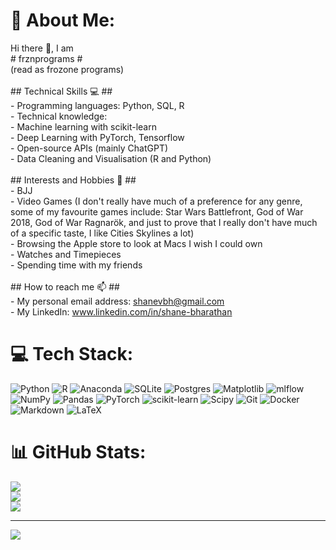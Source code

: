 # 💫 About Me:
Hi there 👋, I am <br># frznprograms #<br>(read as frozone programs)<br><br>## Technical Skills 💻 ##<br>- Programming languages: Python, SQL, R<br>- Technical knowledge:<br>  - Machine learning with scikit-learn<br>  - Deep Learning with PyTorch, Tensorflow<br>  - Open-source APIs (mainly ChatGPT)<br>  - Data Cleaning and Visualisation (R and Python)<br><br>## Interests and Hobbies 🥋 ##<br>- BJJ<br>- Video Games (I don't really have much of a preference for any genre, some of my favourite games include: Star Wars Battlefront, God of War 2018, God of War Ragnarök, and just to prove that I really don't have much of a specific taste, I like Cities Skylines a lot)<br>- Browsing the Apple store to look at Macs I wish I could own<br>- Watches and Timepieces<br>- Spending time with my friends<br><br>## How to reach me 📫 ##<br>- My personal email address: shanevbh@gmail.com<br>- My LinkedIn: www.linkedin.com/in/shane-bharathan


# 💻 Tech Stack:
![Python](https://img.shields.io/badge/python-3670A0?style=for-the-badge&logo=python&logoColor=ffdd54) ![R](https://img.shields.io/badge/r-%23276DC3.svg?style=for-the-badge&logo=r&logoColor=white) ![Anaconda](https://img.shields.io/badge/Anaconda-%2344A833.svg?style=for-the-badge&logo=anaconda&logoColor=white) ![SQLite](https://img.shields.io/badge/sqlite-%2307405e.svg?style=for-the-badge&logo=sqlite&logoColor=white) ![Postgres](https://img.shields.io/badge/postgres-%23316192.svg?style=for-the-badge&logo=postgresql&logoColor=white) ![Matplotlib](https://img.shields.io/badge/Matplotlib-%23ffffff.svg?style=for-the-badge&logo=Matplotlib&logoColor=black) ![mlflow](https://img.shields.io/badge/mlflow-%23d9ead3.svg?style=for-the-badge&logo=numpy&logoColor=blue) ![NumPy](https://img.shields.io/badge/numpy-%23013243.svg?style=for-the-badge&logo=numpy&logoColor=white) ![Pandas](https://img.shields.io/badge/pandas-%23150458.svg?style=for-the-badge&logo=pandas&logoColor=white) ![PyTorch](https://img.shields.io/badge/PyTorch-%23EE4C2C.svg?style=for-the-badge&logo=PyTorch&logoColor=white) ![scikit-learn](https://img.shields.io/badge/scikit--learn-%23F7931E.svg?style=for-the-badge&logo=scikit-learn&logoColor=white) ![Scipy](https://img.shields.io/badge/SciPy-%230C55A5.svg?style=for-the-badge&logo=scipy&logoColor=%white) ![Git](https://img.shields.io/badge/git-%23F05033.svg?style=for-the-badge&logo=git&logoColor=white) ![Docker](https://img.shields.io/badge/docker-%230db7ed.svg?style=for-the-badge&logo=docker&logoColor=white) ![Markdown](https://img.shields.io/badge/markdown-%23000000.svg?style=for-the-badge&logo=markdown&logoColor=white) ![LaTeX](https://img.shields.io/badge/latex-%23008080.svg?style=for-the-badge&logo=latex&logoColor=white)
# 📊 GitHub Stats:
![](https://github-readme-stats.vercel.app/api?username=frznprograms&theme=github_dark&hide_border=true&include_all_commits=false&count_private=false)<br/>
![](https://nirzak-streak-stats.vercel.app/?user=frznprograms&theme=github_dark&hide_border=true)<br/>
![](https://github-readme-stats.vercel.app/api/top-langs/?username=frznprograms&theme=github_dark&hide_border=true&include_all_commits=false&count_private=false&layout=compact)

---
[![](https://visitcount.itsvg.in/api?id=frznprograms&icon=2&color=1)](https://visitcount.itsvg.in)

<!-- Proudly created with GPRM ( https://gprm.itsvg.in ) -->
